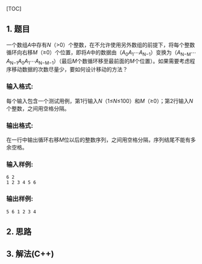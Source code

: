 [TOC]

## 1. 题目

一个数组*A*中存有*N*（>0）个整数，在不允许使用另外数组的前提下，将每个整数循环向右移*M*（≥0）个位置，即将*A*中的数据由（*A*<sub>0</sub>*A*<sub>1</sub>⋯*A*<sub>N−1</sub>）变换为（*A*<sub>N−M</sub>⋯*A*<sub>N−1</sub>*A*<sub>0</sub>*A*<sub>1</sub>⋯*A*<sub>N−M−1</sub>）（最后*M*个数循环移至最前面的*M*个位置）。如果需要考虑程序移动数据的次数尽量少，要如何设计移动的方法？

### 输入格式:

每个输入包含一个测试用例，第1行输入*N*（1≤*N*≤100）和*M*（≥0）；第2行输入*N*个整数，之间用空格分隔。

### 输出格式:

在一行中输出循环右移*M*位以后的整数序列，之间用空格分隔，序列结尾不能有多余空格。

### 输入样例:

```in
6 2
1 2 3 4 5 6
```

### 输出样例:

```out
5 6 1 2 3 4
```



## 2. 思路



## 3. 解法(C++)

